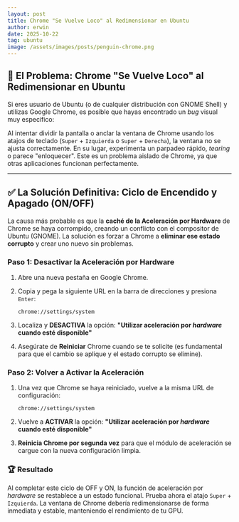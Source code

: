 ```yaml
---
layout: post
title: Chrome "Se Vuelve Loco" al Redimensionar en Ubuntu
author: erwin
date: 2025-10-22
tag: ubuntu
image: /assets/images/posts/penguin-chrome.png
---
```


## 🐞 El Problema: Chrome "Se Vuelve Loco" al Redimensionar en Ubuntu

Si eres usuario de Ubuntu (o de cualquier distribución con GNOME Shell) y utilizas Google Chrome, es posible que hayas encontrado un *bug* visual muy específico:

Al intentar dividir la pantalla o anclar la ventana de Chrome usando los atajos de teclado (`Super` + `Izquierda` o `Super` + `Derecha`), la ventana no se ajusta correctamente. En su lugar, experimenta un parpadeo rápido, *tearing* o parece "enloquecer". Este es un problema aislado de Chrome, ya que otras aplicaciones funcionan perfectamente.

---

## ✅ La Solución Definitiva: Ciclo de Encendido y Apagado (ON/OFF)

La causa más probable es que la **caché de la Aceleración por Hardware** de Chrome se haya corrompido, creando un conflicto con el compositor de Ubuntu (GNOME). La solución es forzar a Chrome a **eliminar ese estado corrupto** y crear uno nuevo sin problemas.

### Paso 1: Desactivar la Aceleración por Hardware

1.  Abre una nueva pestaña en Google Chrome.
2.  Copia y pega la siguiente URL en la barra de direcciones y presiona `Enter`:

    ```
    chrome://settings/system
    ```

3.  Localiza y **DESACTIVA** la opción:
    **"Utilizar aceleración por *hardware* cuando esté disponible"**

4.  Asegúrate de **Reiniciar** Chrome cuando se te solicite (es fundamental para que el cambio se aplique y el estado corrupto se elimine).

### Paso 2: Volver a Activar la Aceleración

1.  Una vez que Chrome se haya reiniciado, vuelve a la misma URL de configuración:

    ```
    chrome://settings/system
    ```

2.  Vuelve a **ACTIVAR** la opción:
    **"Utilizar aceleración por *hardware* cuando esté disponible"**

3.  **Reinicia Chrome por segunda vez** para que el módulo de aceleración se cargue con la nueva configuración limpia.

### 🏆 Resultado

Al completar este ciclo de OFF y ON, la función de aceleración por *hardware* se restablece a un estado funcional. Prueba ahora el atajo `Super` + `Izquierda`. La ventana de Chrome debería redimensionarse de forma inmediata y estable, manteniendo el rendimiento de tu GPU.
